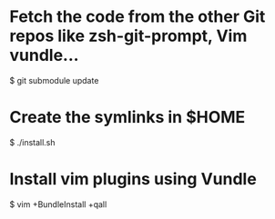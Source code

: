 # Fetch the code from the other Git repos like zsh-git-prompt, Vim vundle...
$ git submodule update

# Create the symlinks in $HOME
$ ./install.sh

# Install vim plugins using Vundle
$ vim +BundleInstall +qall
